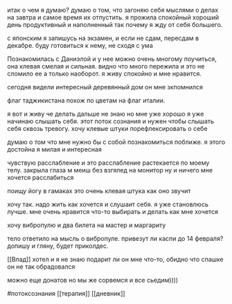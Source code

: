 итак о чем я думаю? думаю о том, что загоняю себя мыслями о делах на завтра и самое время их отпустить. я прожила спокойный хороший день продуктивный и наполненный так почему я жду от себя большего.

с японским я запишусь на экзамен, и если не сдам, пересдам в декабре. буду готовиться к нему, не сходя с ума

  

Познакомилась с Даниэлой и у нее можно очень многому поучиться, она клевая смелая и сильная. видно что много пережила и это не сломило ее а только наоборот. я живу спокойно и мне нравится.

  

сегодня видели интересный деревянный дом он мне зкпомнился

флаг таджикистана похож по цветам на флаг италии.

я вот и живу че делать дальше не знаю но мне уже хорошо я уже начинаю слышать себя. этот поток сознания и нужен чтобы слышать себя сквозь тревогу. хочу клевые штуки порефлексировать о себе 

думаю о том что мне нужно бы с собой познакомиться поближе. я этого достойна я милая и интересная

  

  

чувствую расслабление и это расслабление растекается по моему телу. закрыла глаза м меиш без взгялед на монитор ну и ничего мне хочется расслабиться

  

поищу йогу в гамаках это очень клевая штука как оно звучит 

  

хочу так. надо жить как хочется и слушаит себя. я уже становлюсь лучше. мне очень нравится что-то выбирать и делать как мне хочется 

хочу вибропулю и два билета на мастер и маргариту

  

тело ответило на мысль о вибропуле. привезут ли каспи до 14 февраля? допишу и гляну, будет приколдес.

[[Влад]] хотел и я не знаю подарит ли он мне что-то, обидно что спашке он не так обрадовался

  

можно еще донатов но мы же сорвемся и все сьедим))))

#потоксознания
[[терапия]]
[[дневник]]